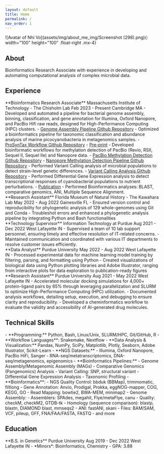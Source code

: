 ```yaml
---
layout: default
title: Home
permalink: /
nav_order: 1
---
```

![Avatar of Nhi Vo](assets/img/about_me_img/Screenshot (298).png){: width="100" height="100" .float-right .mx-4}   

## **About**  
<div class="fs-5 fw-400 lh-1" markdown="1">
Bioinformatics Research Associate with experience in developing and automating computational analysis of complex microbial data. 
</div>

## **Experience**
<div class="fs-5 fw-400 lh-1" markdown="1">
**Bioinformatics Research Associate**  
Massachusetts Institute of Technology - The Chisholm Lab   
Feb 2023 - Present  
Cambridge MA  
- Developed and automated a pipeline for bacterial genome assembly, binning, classification, and gene annotation for Illumina, Oxford Nanopore, and PacBio Hifi raw reads, designed for High-Performance Computing (HPC) clusters.
    - <a href="https://github.com/nhinvo/genome-assembly-pipeline" target="_blank">Genome Assembly Pipeline Github Repository</a>
- Optimized a bioinformatics pipeline for taxonomic classification and abundance analysis of marine picocyanobacteria in metagenomics samples.
    - <a href="https://github.com/jamesm224/ProSynTax-workflow/tree/main" target="_blank">ProSynTax Workflow Github Repository</a>
    - <a href="https://doi.org/10.1101/2025.03.20.644373" target="_blank">Pre-print</a>
- Developed bioinformatic workflows for methylation detection of PacBio (Revio, RSII, Sequel II, Sequel IIe) and Nanopore data.
    - <a href="https://github.com/nhinvo/pacbio-methylation" target="_blank">PacBio Methylation Detection Github Repository</a>
    - <a href="https://github.com/nhinvo/methylation-pipeline" target="_blank">Nanopore Methylation Detection Pipeline Github Repository</a>
- Performed Variant Calling analysis of microbial populations to detect strain-level genetic differences. 
    - <a href="https://github.com/nhinvo/biofilm-prochlorococcus" target="_blank">Variant Calling Analysis Github Repository</a>
- Performed Differential Gene Expression analysis to detect transcriptional responses of cyanobacterial populations to nutrient perturbations. 
    - <a href="https://doi.org/10.1093/ismeco/ycae131" target="_blank">Publication</a>
- Performed Bioinformatics analyses: BLAST, comparative genomics, ANI, Multiple Sequence Alignment.
</div>

<div class="fs-5 fw-400 lh-1" markdown="1">
**Research Assistant**  
Florida Museum of Natural History - The Kawahara Lab     
May 2022 - Aug 2022     
Gainesville FL  
- Ensured version control and reproducibility for phylogenetic analysis of 129 whole-genomes using Git and Conda
- Troubleshot errors and enhanced a phylogenetic analysis pipeline by integrating Python and Bash functionalities
</div>

<div class="fs-5 fw-400 lh-1" markdown="1">
**Technology Supervisor**   
Information Technology at Purdue  
Aug 2021 - Dec 2022   
West Lafayette IN  
- Supervised a team of 10 lab support personnel, ensuring timely and effective resolution of IT-related concerns. 
- Maintained communication and coordinated with various IT departments to resolve customer issues efficiently.
</div>

<div class="fs-5 fw-400 lh-1" markdown="1">
**Data Analyst**  
Purdue University  
May 2022 - Aug 2022   
West Lafayette IN  
- Processed experimental data for machine learning model training by filtering, parsing, and formatting using Python
- Created visualizations of biological data using Python plotting libraries and Adobe Illustrator, ranging from interactive
plots for data exploration to publication-ready figures
</div>

<div class="fs-5 fw-400 lh-1" markdown="1">
**Research Assistant**
Purdue University  
Aug 2021 - May 2022  
West Lafayette IN    
- Accelerated molecular docking simulations for 4,000+ protein-ligand pairs by 65% through leveraging parallelization and SLURM to optimize High-Performance Computing (HPC) utilization.
- Documented analysis workflows, detailing setup, execution, and debugging to ensure clarity and reproducibility. 
- Developed a cheminformatics workflow to evaluate the validity and accessibility of AI-generated drug molecules.
</div>

## **Technical Skills**
<div class="fs-5 fw-400 lh-1" markdown="1">
- **Programming:** Python, Bash, Linux/Unix, SLURM/HPC, Git/GitHub, R
- **Workflow Languages**: Snakemake, Nextflow 
- **Data Analysis & Visualization:** Pandas, NumPy, SciPy, Matplotlib, Plotly, Seaborn, Adobe Illustrator, Scikit-Learn  
- **NGS Datasets:** 
    - Illumina, Oxford Nanopore, PacBio HiFi, Sanger
    - RNA-seq/metatranscriptomics, DNA-seq/metagenomics, epigenomics
- **Bioinformatics Pipelines:** 
    - Genome Assembly/Metagenomic Assembly (MAGs)
    - Comparative Genomics (Pangenomics) Analysis 
    - Variant Calling: SNP, structural variant 
    - Differential Gene Expression Analysis  
    - Taxonomic Profiling 
- **Bioinformatics**:  
    - NGS Quality Control: bbduk (BBMap), trimmomatic, filtlong
    - Gene Annotation: Anvio, Prodigal, Prokka, eggNOG-mapper, COG, KEGG, GO
    - Read Mapping: bowtie2, BWA-MEM, minimap2
    - Genome Assembly: 
        - Assemblers: SPAdes, megahit, Flye/metaFlye, canu
        - Quality: checkM, checkM2, GTDB-tk
    - Homology (sequence comparison): blastp, blastn, DIAMOND blast, mmseqs2
    - ANI: fastANI, skani
    - Files: BAM/SAM, VCF, pileup, GFF, FNA/FAA/FASTA, FASTQ
    - and more
</div>

## **Education** 
<div class="fs-5 fw-400 lh-1" markdown="1">
**B.S. in Genetics**  
Purdue University  
Aug 2019 - Dec 2022  
West Lafayette IN  
- *Minors*: Bioinformatics, Chemistry     
- GPA: 3.88  
</div>

